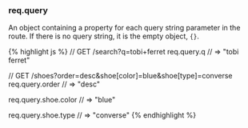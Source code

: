 <h3 id='req.query'>req.query</h3>

An object containing a property for each query string parameter in the route.
If there is no query string, it is the empty object, `{}`.

{% highlight js %}
// GET /search?q=tobi+ferret
req.query.q
// => "tobi ferret"

// GET /shoes?order=desc&shoe[color]=blue&shoe[type]=converse
req.query.order
// => "desc"

req.query.shoe.color
// => "blue"

req.query.shoe.type
// => "converse"
{% endhighlight %}
